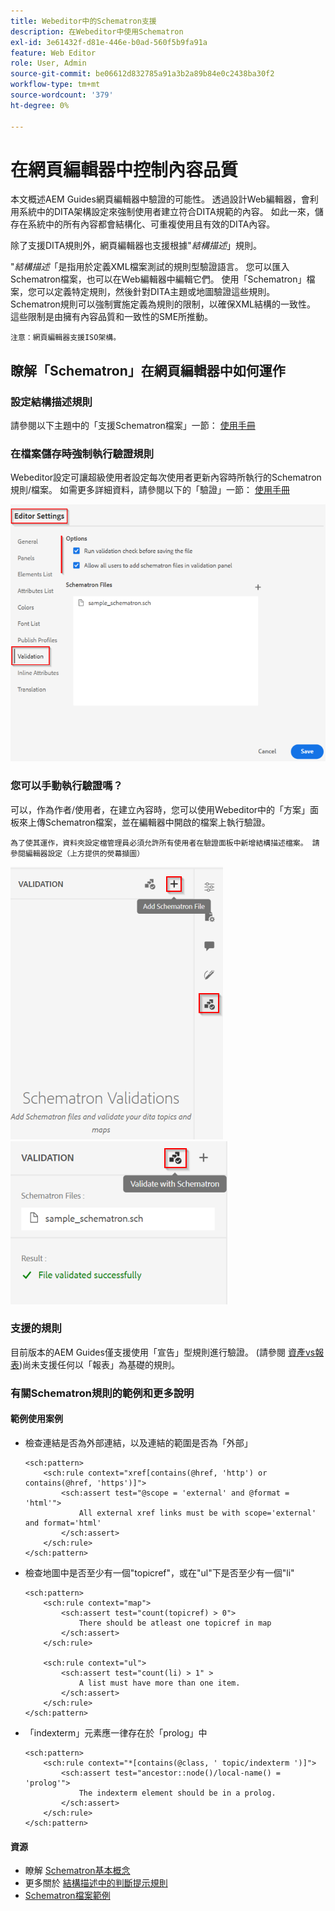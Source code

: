 ```yaml
---
title: Webeditor中的Schematron支援
description: 在Webeditor中使用Schematron
exl-id: 3e61432f-d81e-446e-b0ad-560f5b9fa91a
feature: Web Editor
role: User, Admin
source-git-commit: be06612d832785a91a3b2a89b84e0c2438ba30f2
workflow-type: tm+mt
source-wordcount: '379'
ht-degree: 0%

---
```


# 在網頁編輯器中控制內容品質

本文概述AEM Guides網頁編輯器中驗證的可能性。
透過設計Web編輯器，會利用系統中的DITA架構設定來強制使用者建立符合DITA規範的內容。 如此一來，儲存在系統中的所有內容都會結構化、可重複使用且有效的DITA內容。

除了支援DITA規則外，網頁編輯器也支援根據&quot;*結構描述*」規則。

&quot;*結構描述*「是指用於定義XML檔案測試的規則型驗證語言。 您可以匯入Schematron檔案，也可以在Web編輯器中編輯它們。 使用「Schematron」檔案，您可以定義特定規則，然後針對DITA主題或地圖驗證這些規則。 Schematron規則可以強制實施定義為規則的限制，以確保XML結構的一致性。 這些限制是由擁有內容品質和一致性的SME所推動。

    注意：網頁編輯器支援ISO架構。


## 瞭解「Schematron」在網頁編輯器中如何運作

### 設定結構描述規則

請參閱以下主題中的「支援Schematron檔案」一節： [使用手冊](https://helpx.adobe.com/content/dam/help/en/xml-documentation-solution/4-2/Adobe-Experience-Manager-Guides_UUID_User-Guide_EN.pdf#page=148)


### 在檔案儲存時強制執行驗證規則

Webeditor設定可讓超級使用者設定每次使用者更新內容時所執行的Schematron規則/檔案。 如需更多詳細資料，請參閱以下的「驗證」一節： [使用手冊](https://helpx.adobe.com/content/dam/help/en/xml-documentation-solution/4-2/Adobe-Experience-Manager-Guides_UUID_User-Guide_EN.pdf#page=58)

![從網頁編輯器設定設定設定規則](../../../assets/authoring/schematron-editorsettings-validation-tab.png)


### 您可以手動執行驗證嗎？

可以，作為作者/使用者，在建立內容時，您可以使用Webeditor中的「方案」面板來上傳Schematron檔案，並在編輯器中開啟的檔案上執行驗證。

    為了使其運作，資料夾設定檔管理員必須允許所有使用者在驗證面板中新增結構描述檔案。 請參閱編輯器設定（上方提供的熒幕擷圖）

![選擇結構描述檔案](../../../assets/authoring/schematron-rightpanel-validation-addsch.png)
![執行驗證](../../../assets/authoring/schematron-rightpanel-validation-runsch.png)


### 支援的規則

目前版本的AEM Guides僅支援使用「宣告」型規則進行驗證。 (請參閱 [資產vs報表](https://schematron.com/document/205.html))尚未支援任何以「報表」為基礎的規則。


### 有關Schematron規則的範例和更多說明

#### 範例使用案例

- 檢查連結是否為外部連結，以及連結的範圍是否為「外部」

  ```
  <sch:pattern>
      <sch:rule context="xref[contains(@href, 'http') or contains(@href, 'https')]">
          <sch:assert test="@scope = 'external' and @format = 'html'">
              All external xref links must be with scope='external' and format='html'
          </sch:assert>
      </sch:rule>
  </sch:pattern>
  ```

- 檢查地圖中是否至少有一個&quot;topicref&quot;，或在&quot;ul&quot;下是否至少有一個&quot;li&quot;

  ```
  <sch:pattern>
      <sch:rule context="map">
          <sch:assert test="count(topicref) > 0">
              There should be atleast one topicref in map
          </sch:assert>
      </sch:rule>
  
      <sch:rule context="ul">
          <sch:assert test="count(li) > 1" >
              A list must have more than one item.
          </sch:assert>
      </sch:rule>
  </sch:pattern>
  ```

- 「indexterm」元素應一律存在於「prolog」中

  ```
  <sch:pattern>
      <sch:rule context="*[contains(@class, ' topic/indexterm ')]">
          <sch:assert test="ancestor::node()/local-name() = 'prolog'">
              The indexterm element should be in a prolog.
          </sch:assert>
      </sch:rule>
  </sch:pattern>
  ```

#### 資源

- 瞭解  [Schematron基本概念](https://da2022.xatapult.com/#what-is-schematron)
- 更多關於 [結構描述中的判斷提示規則](https://www.xml.com/pub/a/2003/11/12/schematron.html#Assertions)
- [Schematron檔案範例](../../../assets/authoring/sample_schematron.sch)
